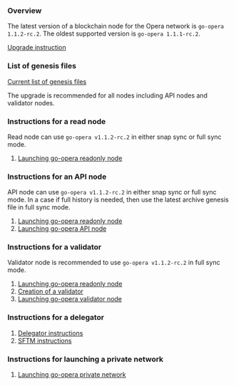 ### Overview

The latest version of a blockchain node for the Opera network is `go-opera 1.1.2-rc.2`. The oldest supported version is `go-opera 1.1.1-rc.2`.

[Upgrade instruction](docs/upgrade.md)

### List of genesis files
[Current list of genesis files](docs/genesis-files.md)

The upgrade is recommended for all nodes including API nodes and validator nodes.

### Instructions for a read node
Read node can use `go-opera v1.1.2-rc.2` in either snap sync or full sync mode.

1. [Launching go-opera readonly node](docs/setup-readonly-node.sh)

### Instructions for an API node

API node can use `go-opera v1.1.2-rc.2` in either snap sync or full sync mode.
In a case if full history is needed, then use the latest archive genesis file in full sync mode.

1. [Launching go-opera readonly node](docs/setup-readonly-node.sh)
2. [Launching go-opera API node](docs/setup-api-node.md)

### Instructions for a validator

Validator node is recommended to use `go-opera v1.1.2-rc.2` in full sync mode.

1. [Launching go-opera readonly node](docs/setup-readonly-node.sh)
2. [Creation of a validator](docs/create_validator.md)
3. [Launching go-opera validator node](docs/launch-validator.md)

### Instructions for a delegator

1. [Delegator instructions](docs/delegator.md)
2. [SFTM instructions](docs/sftm.md)

### Instructions for launching a private network

1. [Launching go-opera private network](docs/launch-private-network.md)
